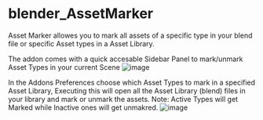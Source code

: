# blender_AssetMarker

Asset Marker allowes you to mark all assets of a specific type in your blend file or specific Asset types in a Asset Library.

The addon comes with a quick accesable Sidebar Panel to mark/unmark Asset Types in your current Scene
![image](https://user-images.githubusercontent.com/1472884/128597041-012d6359-6d03-40b6-bd2f-3dbaf2b3fef2.png)

In the Addons Preferences choose which Asset Types to mark in a specified Asset Library, Executing this will open all the Asset Library (blend) files in your library and mark or unmark the assets. 
Note: Active Types will get Marked while Inactive ones will get unmakred.
![image](https://user-images.githubusercontent.com/1472884/160091443-9dab6461-12cc-4903-a0d4-b2726dcb467b.png)

